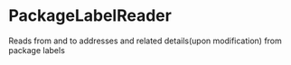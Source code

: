 # PackageLabelReader
Reads from and to addresses and related details(upon modification) from package labels
